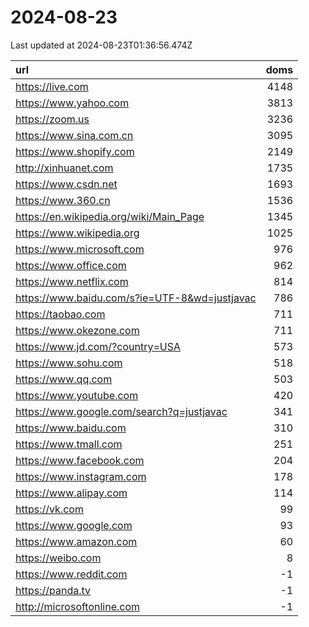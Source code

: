 # 2024-08-23

<!-- BEGIN -->
Last updated at 2024-08-23T01:36:56.474Z

url | doms
:- | -:
https://live.com | 4148
https://www.yahoo.com | 3813
https://zoom.us | 3236
https://www.sina.com.cn | 3095
https://www.shopify.com | 2149
http://xinhuanet.com | 1735
https://www.csdn.net | 1693
https://www.360.cn | 1536
https://en.wikipedia.org/wiki/Main_Page | 1345
https://www.wikipedia.org | 1025
https://www.microsoft.com | 976
https://www.office.com | 962
https://www.netflix.com | 814
https://www.baidu.com/s?ie=UTF-8&wd=justjavac | 786
https://taobao.com | 711
https://www.okezone.com | 711
https://www.jd.com/?country=USA | 573
https://www.sohu.com | 518
https://www.qq.com | 503
https://www.youtube.com | 420
https://www.google.com/search?q=justjavac | 341
https://www.baidu.com | 310
https://www.tmall.com | 251
https://www.facebook.com | 204
https://www.instagram.com | 178
https://www.alipay.com | 114
https://vk.com | 99
https://www.google.com | 93
https://www.amazon.com | 60
https://weibo.com | 8
https://www.reddit.com | -1
https://panda.tv | -1
http://microsoftonline.com | -1
<!-- END -->
